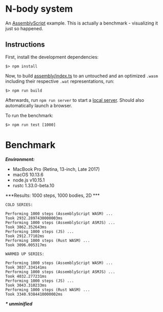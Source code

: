 N-body system
=============

An [AssemblyScript](http://assemblyscript.org) example. This is actually a benchmark - visualizing it just so happened.

Instructions
------------

First, install the development dependencies:

```
$> npm install
```

Now, to build [assembly/index.ts](./assembly/index.ts) to an untouched and an optimized `.wasm` including their respective `.wat` representations, run:

```
$> npm run build
```

Afterwards, run `npm run server` to start a <a href="http://localhost:9080">local server</a>. Should also automatically launch a browser.

To run the benchmark:

```
$> npm run test [1000]
```

Benchmark
=========

***Environment:***
- MacBook Pro (Retina, 13-inch, Late 2017)
- macOS 10.13.6
- node.js v10.15.1
- rustc 1.33.0-beta.10

***Results: 1000 steps, 1000 bodies, 2D ***

```
COLD SERIES:

Performing 1000 steps (AssemblyScript WASM) ...
Took 2932.2897430000003ms
Performing 1000 steps (AssemblyScript ASMJS) ...
Took 3862.352643ms
Performing 1000 steps (JS) ...
Took 2912.77102ms
Performing 1000 steps (Rust WASM) ...
Took 3096.005317ms

WARMED UP SERIES:

Performing 1000 steps (AssemblyScript WASM) ...
Took 3037.334141ms
Performing 1000 steps (AssemblyScript ASMJS) ...
Took 4032.277231ms
Performing 1000 steps (JS) ...
Took 3043.310233ms
Performing 1000 steps (Rust WASM) ...
Took 3340.9384410000002ms

```

___* unminified___
